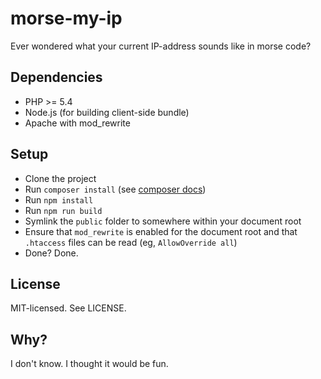 # morse-my-ip

Ever wondered what your current IP-address sounds like in morse code?

## Dependencies

* PHP >= 5.4
* Node.js (for building client-side bundle)
* Apache with mod_rewrite

## Setup

* Clone the project
* Run `composer install` (see [composer docs](https://getcomposer.org/doc/00-intro.md))
* Run `npm install`
* Run `npm run build`
* Symlink the `public` folder to somewhere within your document root
* Ensure that `mod_rewrite` is enabled for the document root and that `.htaccess` files can be read (eg, `AllowOverride all`)
* Done? Done.

## License

MIT-licensed. See LICENSE.

## Why?

I don't know. I thought it would be fun.
